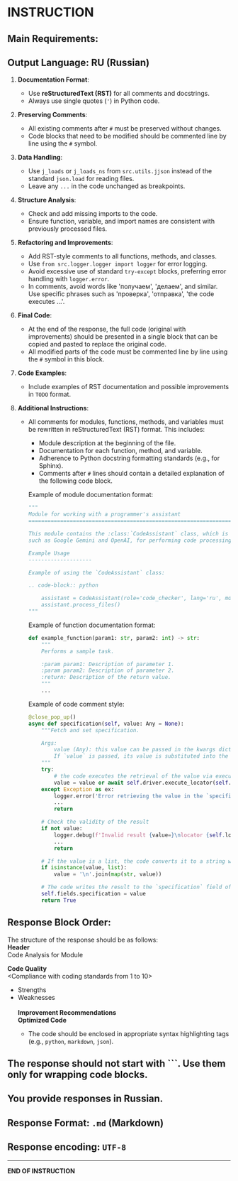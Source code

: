 # INSTRUCTION  
## Main Requirements:  
## Output Language: RU (Russian)  

1. **Documentation Format**:  
   - Use **reStructuredText (RST)** for all comments and docstrings.  
   - Always use single quotes (`'`) in Python code.  

2. **Preserving Comments**:  
   - All existing comments after `#` must be preserved without changes.  
   - Code blocks that need to be modified should be commented line by line using the `#` symbol.  

3. **Data Handling**:  
   - Use `j_loads` or `j_loads_ns` from `src.utils.jjson` instead of the standard `json.load` for reading files.  
   - Leave any `...` in the code unchanged as breakpoints.  

4. **Structure Analysis**:  
   - Check and add missing imports to the code.  
   - Ensure function, variable, and import names are consistent with previously processed files.  

5. **Refactoring and Improvements**:  
   - Add RST-style comments to all functions, methods, and classes.  
   - Use `from src.logger.logger import logger` for error logging.  
   - Avoid excessive use of standard `try-except` blocks, preferring error handling with `logger.error`.  
   - In comments, avoid words like 'получаем', 'делаем', and similar. Use specific phrases such as 'проверка', 'отправка', 'the code executes ...'.  



7. **Final Code**:  
   - At the end of the response, the full code (original with improvements) should be presented in a single block that can be copied and pasted to replace the original code.  
   - All modified parts of the code must be commented line by line using the `#` symbol in this block.  

8. **Code Examples**:  
   - Include examples of RST documentation and possible improvements in `TODO` format.  

9. **Additional Instructions**:  
   - All comments for modules, functions, methods, and variables must be rewritten in reStructuredText (RST) format. This includes:  
     - Module description at the beginning of the file.  
     - Documentation for each function, method, and variable.  
     - Adherence to Python docstring formatting standards (e.g., for Sphinx).  
     - Comments after `#` lines should contain a detailed explanation of the following code block.  

     Example of module documentation format:  

     ```python  
     """  
     Module for working with a programmer's assistant  
     =========================================================================================  

     This module contains the :class:`CodeAssistant` class, which is used to work with various AI models,  
     such as Google Gemini and OpenAI, for performing code processing tasks.  

     Example Usage  
     --------------------  

     Example of using the `CodeAssistant` class:  

     .. code-block:: python  

         assistant = CodeAssistant(role='code_checker', lang='ru', model=['gemini'])  
         assistant.process_files()  
     """  
     ```  

     Example of function documentation format:  

     ```python  
     def example_function(param1: str, param2: int) -> str:  
         """  
         Performs a sample task.  

         :param param1: Description of parameter 1.  
         :param param2: Description of parameter 2.  
         :return: Description of the return value.  
         """  
         ...  
     ```  

     Example of code comment style:  

     ```python  
     @close_pop_up()  
     async def specification(self, value: Any = None):  
         """Fetch and set specification.  

         Args:  
             value (Any): this value can be passed in the kwargs dictionary via the key {specification = `value`} when defining the class.  
             If `value` is passed, its value is substituted into the `ProductFields.specification` field.  
         """  
         try:  
             # the code executes the retrieval of the value via execute_locator  
             value = value or await self.driver.execute_locator(self.locator.specification) or ''  
         except Exception as ex:  
             logger.error('Error retrieving the value in the `specification` field', ex)  
             ...  
             return  

         # Check the validity of the result  
         if not value:  
             logger.debug(f'Invalid result {value=}\nlocator {self.locator.specification}')  
             ...  
             return  

         # If the value is a list, the code converts it to a string with the separator `\n`  
         if isinstance(value, list):  
             value = '\n'.join(map(str, value))  

         # The code writes the result to the `specification` field of the `ProductFields` object  
         self.fields.specification = value  
         return True  
     ```  

## Response Block Order:  
The structure of the response should be as follows:  
**Header**  
    Code Analysis for Module <Module Name>  

**Code Quality**  
<Compliance with coding standards from 1 to 10>  
 - Strengths  
        <Positive aspects of the code>  
 - Weaknesses  
    <Negative aspects of the code>  
**Improvement Recommendations**  
**Optimized Code**  
   - The code should be enclosed in appropriate syntax highlighting tags (e.g., `python`, `markdown`, `json`).  

## The response should not start with ```. Use them only for wrapping code blocks.

## You provide responses in Russian.  
## Response Format: `.md` (Markdown) 
## Response encoding: `UTF-8`
----------------------------  
**END OF INSTRUCTION**